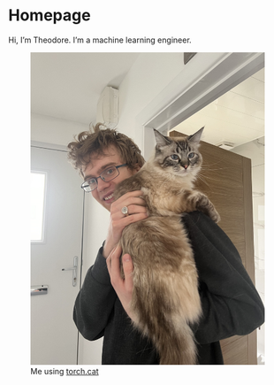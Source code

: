 # Homepage 

Hi, I’m Theodore. I’m a machine learning engineer. 

<figure>
  <img src=assets/IMG_6210.jpeg alt=""/>
  <figcaption>Me using 
  <a href=https://pytorch.org/docs/stable/generated/torch.cat.html>torch.cat</a></figcaption>
</figure>



